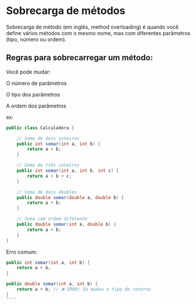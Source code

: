 # Sobrecarga de métodos

Sobrecarga de método (em inglês, method overloading) é quando você define vários métodos com o mesmo nome, mas com diferentes parâmetros (tipo, número ou ordem).


## Regras para sobrecarregar um método:
Você pode mudar:

O número de parâmetros

O tipo dos parâmetros

A ordem dos parâmetros


ex:
````java
public class Calculadora {

    // Soma de dois inteiros
    public int somar(int a, int b) {
        return a + b;
    }

    // Soma de três inteiros
    public int somar(int a, int b, int c) {
        return a + b + c;
    }

    // Soma de dois doubles
    public double somar(double a, double b) {
        return a + b;
    }

    // Soma com ordem diferente
    public double somar(int a, double b) {
        return a + b;
    }
}

````

Erro comum:
`````java
public int somar(int a, int b) {
    return a + b;
}

public double somar(int a, int b) {
    return a + b; // ❌ ERRO! Só mudou o tipo de retorno
}
````
